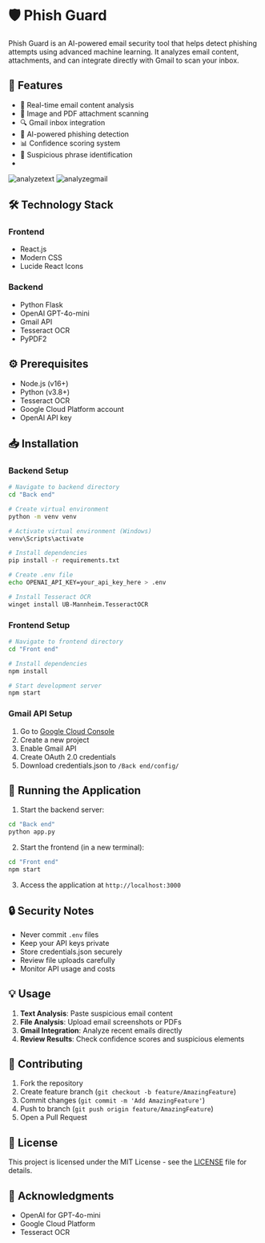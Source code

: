 # 🛡️ Phish Guard

Phish Guard is an AI-powered email security tool that helps detect phishing attempts using advanced machine learning. It analyzes email content, attachments, and can integrate directly with Gmail to scan your inbox.


## 🚀 Features

- 📧 Real-time email content analysis
- 📎 Image and PDF attachment scanning
- 🔍 Gmail inbox integration
- 🤖 AI-powered phishing detection
- 📊 Confidence scoring system
- 🎯 Suspicious phrase identification
- 
![analyzetext](https://github.com/user-attachments/assets/1c72f4cd-808d-4971-86e3-6d275d384e9e)
![analyzegmail](https://github.com/user-attachments/assets/f97b8780-253a-422f-b8be-720a6b8708bd)


## 🛠️ Technology Stack

### Frontend

- React.js
- Modern CSS
- Lucide React Icons

### Backend

- Python Flask
- OpenAI GPT-4o-mini
- Gmail API
- Tesseract OCR
- PyPDF2

## ⚙️ Prerequisites

- Node.js (v16+)
- Python (v3.8+)
- Tesseract OCR
- Google Cloud Platform account
- OpenAI API key

## 📥 Installation

### Backend Setup

```bash
# Navigate to backend directory
cd "Back end"

# Create virtual environment
python -m venv venv

# Activate virtual environment (Windows)
venv\Scripts\activate

# Install dependencies
pip install -r requirements.txt

# Create .env file
echo OPENAI_API_KEY=your_api_key_here > .env

# Install Tesseract OCR
winget install UB-Mannheim.TesseractOCR
```

### Frontend Setup

```bash
# Navigate to frontend directory
cd "Front end"

# Install dependencies
npm install

# Start development server
npm start
```

### Gmail API Setup

1. Go to [Google Cloud Console](https://console.cloud.google.com)
2. Create a new project
3. Enable Gmail API
4. Create OAuth 2.0 credentials
5. Download credentials.json to `/Back end/config/`

## 🚦 Running the Application

1. Start the backend server:

```bash
cd "Back end"
python app.py
```

2. Start the frontend (in a new terminal):

```bash
cd "Front end"
npm start
```

3. Access the application at `http://localhost:3000`

## 🔒 Security Notes

- Never commit `.env` files
- Keep your API keys private
- Store credentials.json securely
- Review file uploads carefully
- Monitor API usage and costs

## 💡 Usage

1. **Text Analysis**: Paste suspicious email content
2. **File Analysis**: Upload email screenshots or PDFs
3. **Gmail Integration**: Analyze recent emails directly
4. **Review Results**: Check confidence scores and suspicious elements

## 🤝 Contributing

1. Fork the repository
2. Create feature branch (`git checkout -b feature/AmazingFeature`)
3. Commit changes (`git commit -m 'Add AmazingFeature'`)
4. Push to branch (`git push origin feature/AmazingFeature`)
5. Open a Pull Request

## 📝 License

This project is licensed under the MIT License - see the [LICENSE](LICENSE) file for details.

## 🙏 Acknowledgments

- OpenAI for GPT-4o-mini
- Google Cloud Platform
- Tesseract OCR
